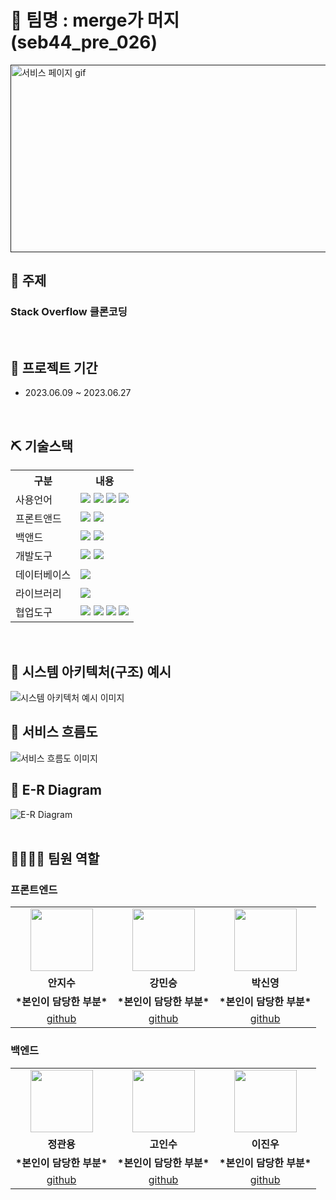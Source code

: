 # 🧐 팀명 : merge가 머지 (seb44_pre_026)

<a href=""><img 
src="" alt="서비스 페이지 gif" width="540" height="300"/></a>

## 👀 주제

### Stack Overflow 클론코딩

<br>

## 📅 프로젝트 기간

- 2023.06.09 ~ 2023.06.27
  <br>

<!-- ## ⭐ 주요 기능 -->

<br>

## ⛏ 기술스택

<table>
    <tr>
        <th>구분</th>
        <th>내용</th>
    </tr>
    <tr>
        <td>사용언어</td>
        <td>
            <img src="https://img.shields.io/badge/TypeScript-3178C6?style=for-the-badge&logo=TypeScript&logoColor=white" />
            <img src="https://img.shields.io/badge/Java 11-007396?style=for-the-badge&logo=java&logoColor=white"/>
            <img src="https://img.shields.io/badge/HTML-E34F26?style=for-the-badge&logo=HTML5&logoColor=white" />
            <img src="https://img.shields.io/badge/CSS3-1572B6?style=for-the-badge&logo=CSS3&logoColor=white" />
        </td>
    </tr>
        <tr>
        <td>프론트앤드</td>
        <td>
            <img src="https://img.shields.io/badge/react-61DAFB?style=for-the-badge&logo=React&logoColor=black" />
            <img src="https://img.shields.io/badge/redux-764ABC?style=for-the-badge&logo=redux&logoColor=white" />
        </td>
    </tr>
    <tr>
        <td>백앤드</td>
        <td>
            <img src="https://img.shields.io/badge/spring boot-6DB33F?style=for-the-badge&logo=springboot&logoColor=white" /> 
            <img src="https://img.shields.io/badge/spring security-6DB33F?style=for-the-badge&logo=springsecurity&logoColor=white" />
        </td>
    </tr>
    <tr>
        <!-- <td>서버환경</td>
        <td>
            <img src="https://img.shields.io/badge/Apache Tomcat-D22128?style=for-the-badge&logo=Apache Tomcat&logoColor=white" />
        </td> -->
    </tr>
    <tr>
        <td>개발도구</td>
        <td>
            <img src="https://img.shields.io/badge/VSCode-007ACC?style=for-the-badge&logo=VisualStudioCode&logoColor=white" />
            <img src="https://img.shields.io/badge/intellij-000000?style=for-the-badge&logo=intellijidea&logoColor=white" />
        </td>
    </tr>
    <tr>
        <td>데이터베이스</td>
        <td>
            <img src="https://img.shields.io/badge/mysql-4479A1?style=for-the-badge&logo=mysql&logoColor=white" />
        </td>
    </tr>
    <tr>
        <td>라이브러리</td>
        <td>
            <img src="https://img.shields.io/badge/styled components-DB7093?style=for-the-badge&logo=styledcomponents&logoColor=white" />        
        </td>
    </tr>
    <tr>
        <td>협업도구</td>
        <td>
            <img src="https://img.shields.io/badge/git-F05032?style=for-the-badge&logo=git&logoColor=white" />
            <img src="https://img.shields.io/badge/GitHub-181717?style=for-the-badge&logo=GitHub&logoColor=white" />
            <img src="https://img.shields.io/badge/Notion-000000?style=for-the-badge&logo=notion&logoColor=white" />
            <img src="https://img.shields.io/badge/discord-5865F2?style=for-the-badge&logo=discord&logoColor=white" />
        </td>
    </tr>
    
</table>

<br>

## 📌 시스템 아키텍처(구조) 예시

<img src="" alt="시스템 아키텍처 예시 이미지"/>
<br>

## 📌 서비스 흐름도

<img src="" alt="서비스 흐름도 이미지">
<br>

## 📌 E-R Diagram

<img src="" alt="E-R Diagram"/>
<br>
<br>

## 👨‍👩‍👦‍👦 팀원 역할

### 프론트엔드

<table>
  <tr>
    <!-- 안지수 -->
    <td align="center"><img src="" width="100" height="100"/></td>
    <!-- 강민승 -->
    <td align="center"><img src="" width="100" height="100"/></td>
    <!-- 박신영 -->
    <td align="center"><img src="" width="100" height="100"/></td>
  </tr>
  <tr>
    <td align="center"><strong>안지수</strong></td>
    <td align="center"><strong>강민승</strong></td>
    <td align="center"><strong>박신영</strong></td>
  </tr>
  <tr>
    <!-- 안지수 -->
    <td align="center"><b>*본인이 담당한 부분*</b></td>
    <!-- 강민승 -->
    <td align="center"><b>*본인이 담당한 부분*</b></td>
    <!-- 박신영 -->
    <td align="center"><b>*본인이 담당한 부분*</b></td>
  </tr>
  <tr>
    <!-- 안지수 -->
    <td align="center"><a href="https://github.com/Scarlett0JS" target='_blank'>github</a></td>
    <!-- 강민승 -->
    <td align="center"><a href="https://github.com/g4dalcom" target='_blank'>github</a></td>
    <!-- 박신영 -->
    <td align="center"><a href="https://github.com/ShinyoungPark99" target='_blank'>github</a></td>
  </tr>
</table>

### 백엔드

<table>
  <tr>
    <!-- 정관용 -->
    <td align="center"><img src="" width="100" height="100"/></td>
    <!-- 고인수 -->
    <td align="center"><img src="" width="100" height="100"/></td>
    <!-- 이진우 -->
    <td align="center"><img src="" width="100" height="100"/></td>
  </tr>
  <tr>
    <td align="center"><strong>정관용</strong></td>
    <td align="center"><strong>고인수</strong></td>
    <td align="center"><strong>이진우</strong></td>
  </tr>
  <tr>
    <!-- 정관용 -->
    <td align="center"><b>*본인이 담당한 부분*</b></td>
    <!-- 고인수 -->
    <td align="center"><b>*본인이 담당한 부분*</b></td>
    <!-- 이진우 -->
    <td align="center"><b>*본인이 담당한 부분*</b></td>
  </tr>
  <tr>
    <!-- 정관용 -->
    <td align="center"><a href="https://github.com/JKY4860" target='_blank'>github</a></td>
    <!-- 고인수 -->
    <td align="center"><a href="https://github.com/insuko" target='_blank'>github</a></td>
    <!-- 이진우 -->
    <td align="center"><a href="https://github.com/Hukabo" target='_blank'>github</a></td>
  </tr>
</table>
